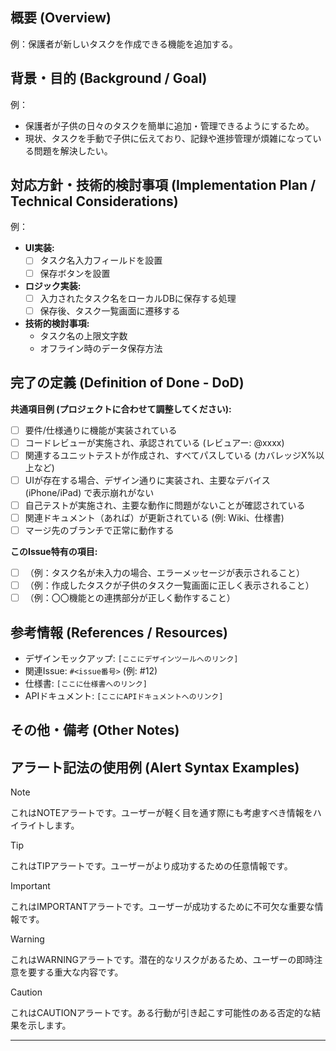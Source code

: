 ## 概要 (Overview)
例：保護者が新しいタスクを作成できる機能を追加する。

## 背景・目的 (Background / Goal)
例：
- 保護者が子供の日々のタスクを簡単に追加・管理できるようにするため。
- 現状、タスクを手動で子供に伝えており、記録や進捗管理が煩雑になっている問題を解決したい。

## 対応方針・技術的検討事項 (Implementation Plan / Technical Considerations)
例：
- **UI実装:**
    - [ ] タスク名入力フィールドを設置
    - [ ] 保存ボタンを設置
- **ロジック実装:**
    - [ ] 入力されたタスク名をローカルDBに保存する処理
    - [ ] 保存後、タスク一覧画面に遷移する
- **技術的検討事項:**
    - タスク名の上限文字数
    - オフライン時のデータ保存方法

## 完了の定義 (Definition of Done - DoD)
**共通項目例 (プロジェクトに合わせて調整してください):**
- [ ] 要件/仕様通りに機能が実装されている
- [ ] コードレビューが実施され、承認されている (レビュアー: @xxxx)
- [ ] 関連するユニットテストが作成され、すべてパスしている (カバレッジX%以上など)
- [ ] UIが存在する場合、デザイン通りに実装され、主要なデバイス (iPhone/iPad) で表示崩れがない
- [ ] 自己テストが実施され、主要な動作に問題がないことが確認されている
- [ ] 関連ドキュメント（あれば）が更新されている (例: Wiki、仕様書)
- [ ] マージ先のブランチで正常に動作する

**このIssue特有の項目:**
- [ ] （例：タスク名が未入力の場合、エラーメッセージが表示されること）
- [ ] （例：作成したタスクが子供のタスク一覧画面に正しく表示されること）
- [ ] （例：〇〇機能との連携部分が正しく動作すること）

## 参考情報 (References / Resources)
- デザインモックアップ: `[ここにデザインツールへのリンク]`
- 関連Issue: `#<issue番号>` (例: #12)
- 仕様書: `[ここに仕様書へのリンク]`
- APIドキュメント: `[ここにAPIドキュメントへのリンク]`

## その他・備考 (Other Notes)
## アラート記法の使用例 (Alert Syntax Examples)
> [!NOTE]
> これはNOTEアラートです。ユーザーが軽く目を通す際にも考慮すべき情報をハイライトします。

> [!TIP]
> これはTIPアラートです。ユーザーがより成功するための任意情報です。

> [!IMPORTANT]
> これはIMPORTANTアラートです。ユーザーが成功するために不可欠な重要な情報です。

> [!WARNING]
> これはWARNINGアラートです。潜在的なリスクがあるため、ユーザーの即時注意を要する重大な内容です。

> [!CAUTION]
> これはCAUTIONアラートです。ある行動が引き起こす可能性のある否定的な結果を示します。

---